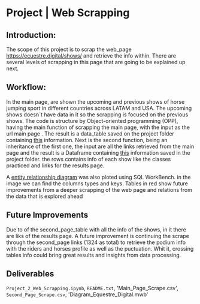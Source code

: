 # Project | Web Scrapping

## Introduction:

The scope of this project is to scrap the web_page https://ecuestre.digital/shows/ and retrieve the info within.
There are several levels of scrapping in this page that are going to be explained up next.

## Workflow:

In the main page, are shown the upcoming and previous shows of horse jumping sport in different countries across LATAM and USA. The upcoming shows doesn´t have data in it so the scrapping is focused on the previous shows.
The code is structure by Object-oriented programming (OPP), having the main function of scrapping the main page, with the input as the url main page . The result is a data_table saved on the project folder containing [this](https://github.com/juanmanuelvillacis/Project_2_Data_Web/blob/main/Main_Page_Scrape.csv) information. 
Next is the second function, being an inheritance of the first one, the input are all the links retrieved from the main page and the result is a Dataframe containing [this](https://github.com/juanmanuelvillacis/Project_2_Data_Web/blob/main/Second_Page_Scrape.csv) information saved in the project folder. the rows contains info of each show like the classes practiced and links for the results page.

A [entity relationship diagram](https://github.com/juanmanuelvillacis/Project_2_Data_Web/blob/main/entity%20relationship%20diagram.png) was also ploted using SQL WorkBench. in the image we can find the columns types and keys. Tables in red show future improvements from a deeper scrapping of the web page and relations from the data that is explored ahead

## Future Improvements

Due to of the second_page_table with all the info of the shows, in it there are liks of the results page. A future improvement is continuing the scrape through the second_page links (1324 as total) to retrieve the podium info with the riders and horses profile as well as the puctuation. Whit it,  crossing tables info could bring great results and insights from data processing.

## Deliverables

`Project_2_Web_Scrapping.ipynb`, `README.txt`, 'Main_Page_Scrape.csv', `Second_Page_Scrape.csv`, 'Diagram_Equestre_Digital.mwb'
